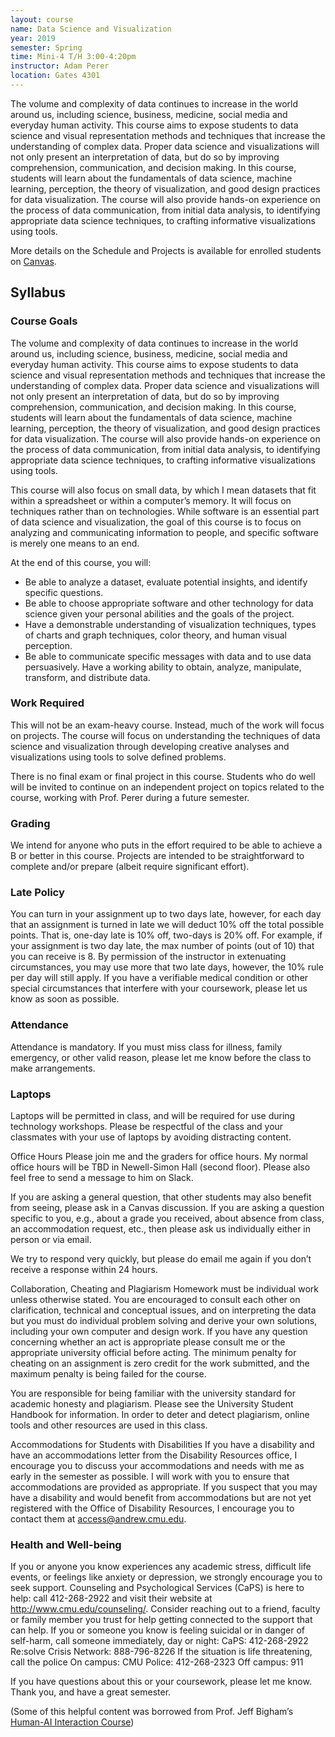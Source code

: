 ```yaml
---
layout: course
name: Data Science and Visualization
year: 2019
semester: Spring
time: Mini-4 T/H 3:00-4:20pm
instructor: Adam Perer
location: Gates 4301
---
```


The volume and complexity of data continues to increase in the world around us, including science, business, medicine, social media and everyday human activity. This course aims to expose students to data science and visual representation methods and techniques that increase the understanding of complex data. Proper data science and visualizations will not only present an interpretation of data, but do so by improving comprehension, communication, and decision making. In this course, students will learn about the fundamentals of data science, machine learning, perception, the theory of visualization, and good design practices for data visualization. The course will also provide hands-on experience on the process of data communication, from initial data analysis, to identifying appropriate data science techniques, to crafting informative visualizations using tools.

More details on the Schedule and Projects is available for enrolled students on [Canvas](https://canvas.cmu.edu/courses/9822).

## Syllabus

### Course Goals

The volume and complexity of data continues to increase in the world around us, including science, business, medicine, social media and everyday human activity. This course aims to expose students to data science and visual representation methods and techniques that increase the understanding of complex data. Proper data science and visualizations will not only present an interpretation of data, but do so by improving comprehension, communication, and decision making. In this course, students will learn about the fundamentals of data science, machine learning, perception, the theory of visualization, and good design practices for data visualization. The course will also provide hands-on experience on the process of data communication, from initial data analysis, to identifying appropriate data science techniques, to crafting informative visualizations using tools.

This course will also focus on small data, by which I mean datasets that fit within a spreadsheet or within a computer’s memory. It will focus on techniques rather than on technologies. While software is an essential part of data science and visualization, the goal of this course is to focus on analyzing and communicating information to people, and specific software is merely one means to an end.

At the end of this course, you will:

- Be able to analyze a dataset, evaluate potential insights, and identify specific questions.
- Be able to choose appropriate software and other technology for data science given your personal abilities and the goals of the project.
- Have a demonstrable understanding of visualization techniques, types of charts and graph techniques, color theory, and human visual perception.
- Be able to communicate specific messages with data and to use data persuasively. Have a working ability to obtain, analyze, manipulate, transform, and distribute data.

### Work Required

This will not be an exam-heavy course. Instead, much of the work will focus on projects. The course will focus on understanding the techniques of data science and visualization through developing creative analyses and visualizations using tools to solve defined problems.

There is no final exam or final project in this course. Students who do well will be invited to continue on an independent project on topics related to the course, working with Prof. Perer during a future semester.

### Grading

We intend for anyone who puts in the effort required to be able to achieve a B or better in this course. Projects are intended to be straightforward to complete and/or prepare (albeit require significant effort).

### Late Policy

You can turn in your assignment up to two days late, however, for each day that an assignment is turned in late we will deduct 10% off the total possible points. That is, one-day late is 10% off, two-days is 20% off. For example, if your assignment is two day late, the max number of points (out of 10) that you can receive is 8. By permission of the instructor in extenuating circumstances, you may use more that two late days, however, the 10% rule per day will still apply. If you have a verifiable medical condition or other special circumstances that interfere with your coursework, please let us know as soon as possible.

### Attendance

Attendance is mandatory. If you must miss class for illness, family emergency, or other valid reason, please let me know before the class to make arrangements.

### Laptops

Laptops will be permitted in class, and will be required for use during technology workshops. Please be respectful of the class and your classmates with your use of laptops by avoiding distracting content.

Office Hours
Please join me and the graders for office hours. My normal office hours will be TBD in Newell-Simon Hall (second floor). Please also feel free to send a message to him on Slack.

If you are asking a general question, that other students may also benefit from seeing, please ask in a Canvas discussion. If you are asking a question specific to you, e.g., about a grade you received, about absence from class, an accommodation request, etc., then please ask us individually either in person or via email.

We try to respond very quickly, but please do email me again if you don’t receive a response within 24 hours.

Collaboration, Cheating and Plagiarism
Homework must be individual work unless otherwise stated. You are encouraged to consult each other on clarification, technical and conceptual issues, and on interpreting the data but you must do individual problem solving and derive your own solutions, including your own computer and design work. If you have any question concerning whether an act is appropriate please consult me or the appropriate university official before acting. The minimum penalty for cheating on an assignment is zero credit for the work submitted, and the maximum penalty is being failed for the course.

You are responsible for being familiar with the university standard for academic honesty and plagiarism. Please see the University Student Handbook for information. In order to deter and detect plagiarism, online tools and other resources are used in this class.

Accommodations for Students with Disabilities
If you have a disability and have an accommodations letter from the Disability Resources office, I encourage you to discuss your accommodations and needs with me as early in the semester as possible. I will work with you to ensure that accommodations are provided as appropriate. If you suspect that you may have a disability and would benefit from accommodations but are not yet registered with the Office of Disability Resources, I encourage you to contact them at access@andrew.cmu.edu.

### Health and Well-being

If you or anyone you know experiences any academic stress, difficult life events, or feelings like anxiety or depression, we strongly encourage you to seek support. Counseling and Psychological Services (CaPS) is here to help: call 412-268-2922 and visit their website at http://www.cmu.edu/counseling/. Consider reaching out to a friend, faculty or family member you trust for help getting connected to the support that can help. If you or someone you know is feeling suicidal or in danger of self-harm, call someone immediately, day or night: CaPS: 412-268-2922 Re:solve Crisis Network: 888-796-8226 If the situation is life threatening, call the police On campus: CMU Police: 412-268-2323 Off campus: 911

If you have questions about this or your coursework, please let me know. Thank you, and have a great semester.

(Some of this helpful content was borrowed from Prof. Jeff Bigham’s [Human-AI Interaction Course](http://www.humanaiclass.org/))
